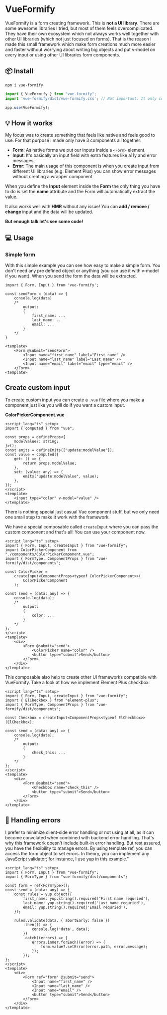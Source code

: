 # VueFormify

VueFormify is a form creating framework. This is **not a UI library**. There are some awesome libraries I tried, but most of them feels overcomplicated. They have their own ecosystem which not always works well together with other UI libraries (which not just focused on forms). That is the reason I made this small framework which make form creations much more easier and faster without worrying about writing big objects and put v-model on every input or using other UI libraries form components.

## 📦 Install

```
npm i vue-formify
```

```ts
import { VueFormify } from "vue-formify";
import 'vue-formify/dist/vue-formify.css'; // Not important. It only contians input css reset and some very basic styling.

app.use(VueFormify);
```

## 💡 How it works

My focus was to create something that feels like native and feels good to use. For that purpose I made only have 3 components all together:

-   **Form**: As native forms we put our inputs inside a `<Form>` element.
-   **Input**: It's basically an input field with extra features like a11y and error messages
-   **Error**: The main usage of this component is when you create input from different UI libraries (e.g. Element Plus) you can show error messages without creating a wrapper component

When you define the **Input** element inside the **Form** the only thing you have to do is set the **name** attribute and the Form will automatically extract the value.

It also works well with **HMR** without any issue! You can **add / remove / change** input and the data will be updated.

**But enough talk let's see some code!**

## 💻 Usage

### Simple form

With this simple example you can see how easy to make a simple form. You don't need any pre defined object or anything (you can use it with v-model if you want).
When you send the form the data will be extracted.

```tsx
import { Form, Input } from 'vue-formify';

const sendForm = (data) => {
	console.log(data)
	/*
		output:
		{
			first_name: ...
			last_name: ..
			email: ...
		}
	*/
}

<template>
	<Form @submit="sendForm">
		<Input name="first_name" label="First name" />
		<Input name="last_name" label="Last name" />
		<Input name="email" label="email" type="email" />
	</Form>
<template>
```

## Create custom input

To create custom input you can create a `.vue` file where you make a component just like you will do if you want a custom input.

**ColorPickerComponent.vue**

```vue
<script lang="ts" setup>
import { computed } from "vue";

const props = defineProps<{
	modelValue?: string;
}>();
const emits = defineEmits(["update:modelValue"]);
const value = computed({
	get: () => {
		return props.modelValue;
	},
	set: (value: any) => {
		emits("update:modelValue", value);
	},
});
</script>
<template>
	<input type="color" v-model="value" />
</template>
```

There is nothing special just casual Vue component stuff, but we only need one small step to make it work with the framework.

We have a special composable called `createInput` where you can pass the custom component and that's all! You can use your component now.

```vue
<script lang="ts" setup>
import { Form, Input, createInput } from "vue-formify";
import ColorPickerComponent from "./components/ColorPickerComponent.vue";
import { FormType, ComponentProps } from "vue-formify/dist/components";

const ColorPicker =
	createInput<ComponentProps<typeof ColorPickerComponent>>(
		ColorPickerComponent
	);

const send = (data: any) => {
	console.log(data);
	/* 
		output:
		{
			color: ...
		}
	*/
};
</script>
<template>
	<div>
		<Form @submit="send">
			<ColorPicker name="color" />
			<button type="submit">Send</button>
		</Form>
	</div>
</template>
```

This composable also help to create other UI frameworks compatible with VueFormify. Take a look at how we implement Element Plus checkbox:

```vue
<script lang="ts" setup>
import { Form, Input, createInput } from "vue-formify";
import { ElCheckbox } from "element-plus";
import { FormType, ComponentProps } from "vue-formify/dist/components";

const Checkbox = createInput<ComponentProps<typeof ElCheckbox>>(ElCheckbox);

const send = (data: any) => {
	console.log(data);
	/* 
		output:
		{
			check_this: ...
		}
	*/
};
</script>
<template>
	<div>
		<Form @submit="send">
			<Checkbox name="check_this" />
			<button type="submit">Send</button>
		</Form>
	</div>
</template>
```

## 🛑 Handling errors
I prefer to minimize client-side error handling or not using at all, as it can become convoluted when combined with backend error handling. That's why this framework doesn't include built-in error handling. But rest assured, you have the flexibility to manage errors. By using template ref, you can access the form object to set errors. In theory, you can implement any JavaScript validator; for instance, I use yup in this example."

```vue
<script lang="ts" setup>
import { Form, Input } from "vue-formify";
import { FormType } from "vue-formify/dist/components";

const form = ref<FormType>();
const send = (data: any) => {
	const rules = yup.object({
		first_name: yup.string().required('First name requried'),
		last_name: yup.string().required('Last name requried'),
		email: yup.string().required('Email requried'),
	});

	rules.validate(data, { abortEarly: false })
		.then(() => {
			console.log('data', data);
		})
		.catch((errors) => {
			errors.inner.forEach((error) => {
				form.value?.setError(error.path, error.message);
			});
		});
};
</script>
<template>
	<div>
		<Form ref="form" @submit="send">
			<Input name="first_name" />
			<Input name="last_name" />
			<Input name="email" />
			<button type="submit">Send</button>
		</Form>
	</div>
</template>
```
